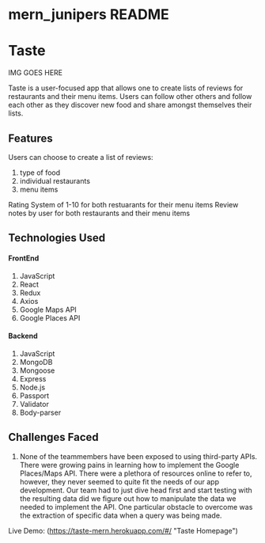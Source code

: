 # mern_junipers README






# Taste

IMG GOES HERE

Taste is a user-focused app that allows one to create lists of reviews for restaurants and their menu items. 
Users can follow other others and follow each other as they discover new food and share amongst themselves their lists.

## Features

Users can choose to create a list of reviews:
1. type of food
2. individual restaurants
  1. menu items 

Rating System of 1-10 for both restuarants for their menu items
Review notes by user for both restaurants and their menu items

## Technologies Used
#### FrontEnd
1. JavaScript
2. React
3. Redux
4. Axios
5. Google Maps API
6. Google Places API

#### Backend
1. JavaScript
1. MongoDB
2. Mongoose
3. Express
4. Node.js
3. Passport
4. Validator
5. Body-parser

## Challenges Faced
1. None of the teammembers have been exposed to using third-party APIs. There were growing pains in learning how to implement the Google Places/Maps API. There were a plethora of resources online to refer to, however, they never seemed to quite fit the needs of our app development. Our team had to just dive head first and start testing with the resulting data did we figure out how to manipulate the data we needed to implement the API. One particular obstacle to overcome was the extraction of specific data when a query was being made.

Live Demo:
(https://taste-mern.herokuapp.com/#/ "Taste Homepage")
